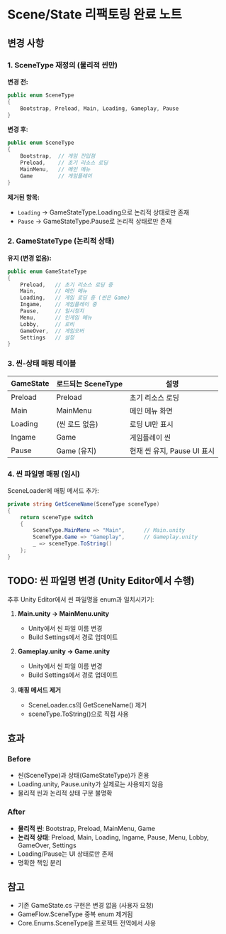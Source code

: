 # Scene/State 리팩토링 완료 노트

## 변경 사항

### 1. SceneType 재정의 (물리적 씬만)

**변경 전:**
```csharp
public enum SceneType
{
    Bootstrap, Preload, Main, Loading, Gameplay, Pause
}
```

**변경 후:**
```csharp
public enum SceneType
{
    Bootstrap,  // 게임 진입점
    Preload,    // 초기 리소스 로딩
    MainMenu,   // 메인 메뉴
    Game        // 게임플레이
}
```

**제거된 항목:**
- `Loading` → GameStateType.Loading으로 논리적 상태로만 존재
- `Pause` → GameStateType.Pause로 논리적 상태로만 존재

### 2. GameStateType (논리적 상태)

**유지 (변경 없음):**
```csharp
public enum GameStateType
{
    Preload,   // 초기 리소스 로딩 중
    Main,      // 메인 메뉴
    Loading,   // 게임 로딩 중 (씬은 Game)
    Ingame,    // 게임플레이 중
    Pause,     // 일시정지
    Menu,      // 인게임 메뉴
    Lobby,     // 로비
    GameOver,  // 게임오버
    Settings   // 설정
}
```

### 3. 씬-상태 매핑 테이블

| GameState | 로드되는 SceneType | 설명 |
|-----------|-------------------|------|
| Preload   | Preload           | 초기 리소스 로딩 |
| Main      | MainMenu          | 메인 메뉴 화면 |
| Loading   | (씬 로드 없음)     | 로딩 UI만 표시 |
| Ingame    | Game              | 게임플레이 씬 |
| Pause     | Game (유지)       | 현재 씬 유지, Pause UI 표시 |

### 4. 씬 파일명 매핑 (임시)

SceneLoader에 매핑 메서드 추가:

```csharp
private string GetSceneName(SceneType sceneType)
{
    return sceneType switch
    {
        SceneType.MainMenu => "Main",      // Main.unity
        SceneType.Game => "Gameplay",      // Gameplay.unity
        _ => sceneType.ToString()
    };
}
```

## TODO: 씬 파일명 변경 (Unity Editor에서 수행)

추후 Unity Editor에서 씬 파일명을 enum과 일치시키기:

1. **Main.unity → MainMenu.unity**
   - Unity에서 씬 파일 이름 변경
   - Build Settings에서 경로 업데이트

2. **Gameplay.unity → Game.unity**
   - Unity에서 씬 파일 이름 변경
   - Build Settings에서 경로 업데이트

3. **매핑 메서드 제거**
   - SceneLoader.cs의 GetSceneName() 제거
   - sceneType.ToString()으로 직접 사용

## 효과

### Before
- 씬(SceneType)과 상태(GameStateType)가 혼용
- Loading.unity, Pause.unity가 실제로는 사용되지 않음
- 물리적 씬과 논리적 상태 구분 불명확

### After
- **물리적 씬**: Bootstrap, Preload, MainMenu, Game
- **논리적 상태**: Preload, Main, Loading, Ingame, Pause, Menu, Lobby, GameOver, Settings
- Loading/Pause는 UI 상태로만 존재
- 명확한 책임 분리

## 참고

- 기존 GameState.cs 구현은 변경 없음 (사용자 요청)
- GameFlow.SceneType 중복 enum 제거됨
- Core.Enums.SceneType을 프로젝트 전역에서 사용
